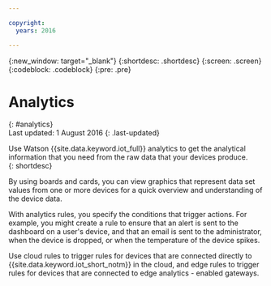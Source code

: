 ```yaml
---

copyright:
  years: 2016

---
```


{:new_window: target="\_blank"}
{:shortdesc: .shortdesc}
{:screen: .screen}
{:codeblock: .codeblock}
{:pre: .pre}


# Analytics
{: #analytics}  
Last updated: 1 August 2016
{: .last-updated}

Use Watson {{site.data.keyword.iot_full}} analytics to get the analytical information that you need from the raw data that your devices produce.  
{: shortdesc}

By using boards and cards, you can view graphics that represent data set values from one or more devices for a quick overview and understanding of the device data.

With analytics rules, you specify the conditions that trigger actions. For example, you might create a rule to ensure that an alert is sent to the dashboard on a user's device, and that an email is sent to the administrator, when the device is dropped, or when the temperature of the device spikes.

Use cloud rules to trigger rules for devices that are connected directly to {{site.data.keyword.iot_short_notm}} in the cloud, and edge rules to trigger rules for devices that are connected to edge analytics - enabled gateways.
